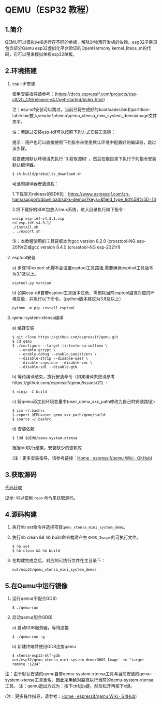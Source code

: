# QEMU（ESP32 教程）

## 1.简介

QEMU可以模拟内核运行在不同的单板，解除对物理开发板的依赖。esp32子目录包含部分Qemu esp32虚拟化平台验证的OpenHarmony kernel\_liteos\_m的代码，它可以用来模拟单核esp32单板。

## 2.环境搭建

   1. esp-idf安装

      使用安装指导请参考：(https://docs.espressif.com/projects/esp-idf/zh_CN/release-v4.1/get-started/index.html)

      注：esp-idf安装可以跳过，当前已将生成好的bootloader.bin和partition-table.bin放入vendor\ohemu\qemu_xtensa_mini_system_demo\image文件夹中。

      注：若跳过安装esp-idf可以按照下列方式安装工具链：

      提示：用户也可以直接使用下列指令来使用默认环境中配置好的编译器，跳过该步骤。

      若要使用默认环境请先执行 '3.获取源码' ，然后在根目录下执行下列指令安装默认编译器。

         ```shell
         $ sh build/prebuilts_download.sh
         ```

      可选的编译器安装流程：

      1.下载官方release的SDK包：https://www.espressif.com/zh-hans/support/download/sdks-demos?keys=&field_type_tid%5B%5D=13

      2.将下载好的SDK包放入linux系统，进入目录执行如下指令：

         ```shell
         unzip esp-idf-v4.3.1.zip
         cd esp-idf-v4.3.1/
         ./install.sh
         . ./export.sh
         ```

      注：本教程使用的工具链版本为gcc version 8.2.0 (crosstool-NG esp-2019r2)或gcc version 8.4.0 (crosstool-NG esp-2021r1)

   2. esptool安装

      a) 步骤1中export.sh脚本会设置esptool工具路径,需要确保esptool工具版本为3.1及以上。
         ```shell
         esptool.py version
         ```
      b) 如果esp-idf自带esptool工具版本过低，需删除当前esptool路径对应的环境变量，并执行以下命令。（python版本建议为3.8及以上）
         ```shell
         python -m pip install esptool
         ```

   3. qemu-system-xtensa编译

      a) 编译安装

         ```shell
         $ git clone https://github.com/espressif/qemu.git
         $ cd qemu
         $ ./configure --target-list=xtensa-softmmu \
            --enable-gcrypt \
            --enable-debug --enable-sanitizers \
            --disable-strip --disable-user \
            --disable-capstone --disable-vnc \
            --disable-sdl --disable-gtk
         ```

      b) 等待编译结束，执行安装命令（如果编译失败请参考https://github.com/espressif/qemu/issues/21）:

         ```shell
         $ ninja -C build
         ```

      c) 将qemu添加到环境变量中(user_qemu_xxx_path修改为自己的安装路径):

         ```shell
         $ vim ~/.bashrc
         $ export QEMU=user_qemu_xxx_path/qemu/build
         $ source ~/.bashrc
         ```

      d) 安装依赖

         ```shell
         $ ldd $QEMU/qemu-system-xtensa
         ```

         根据ldd执行结果，安装缺少的依赖库

         (注：更多安装指导，请参考链接：[Home · espressif/qemu Wiki · GitHub](https://github.com/espressif/qemu/wiki#configure))

## 3.获取源码

[代码获取](https://gitee.com/openharmony/docs/blob/master/zh-cn/device-dev/get-code/sourcecode-acquire.md)

提示: 可以使用 `repo` 命令来获取源码。

## 4.源码构建

   1. 执行hb set命令并选择项目`qemu_xtensa_mini_system_demo`。

   2. 执行hb clean && hb build命令构建产生 `OHOS_Image` 的可执行文件。

      ```shell
      $ hb set
      $ hb clean && hb build
      ```

   3. 在构建完成之后，对应的可执行文件在主目录下：

      ```
      out/esp32/qemu_xtensa_mini_system_demo/
      ```

## 5.在Qemu中运行镜像

   1. 运行qemu(不配合GDB)

      ```shell
      $ ./qemu-run
      ```

   2. 启动qemu(配合GDB)

      a) 启动GDB服务器，等待连接

         ```shell
         $ ./qemu-run -g
         ```

      b) 新建终端并使用GDB连接qemu

         ```shell
         $ xtensa-esp32-elf-gdb out/esp32/qemu_xtensa_mini_system_demo/OHOS_Image -ex "target remote :1234"
         ```

   注：由于默认安装的qemu自带qemu-system-xtensa工具与当前安装的qemu-system-xtensa工具重名，因此采用绝对路径执行当前的qemu-system-xtensa工具。
   注：qemu退出方式为：按下ctrl加a键，然后松开再按下x键。

(注：更多操作指导，请参考：[Home · espressif/qemu Wiki · GitHub](https://github.com/espressif/qemu/wiki#configure))
